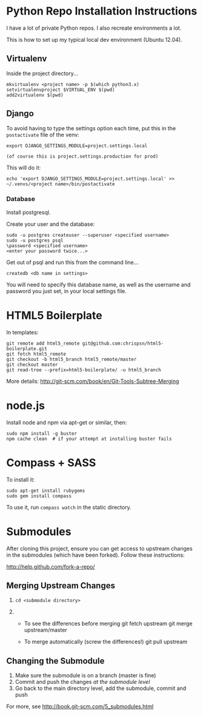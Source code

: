 # Python Repo Installation Instructions

I have a lot of private Python repos. I also recreate environments a lot.

This is how to set up my typical local dev environment (Ubuntu 12.04).

## Virtualenv

Inside the project directory...

    mkvirtualenv <project name> -p $(which python3.x)
    setvirtualenvproject $VIRTUAL_ENV $(pwd)
    add2virtualenv $(pwd)

## Django

To avoid having to type the settings option each time, put
this in the `postactivate` file of the venv:

    export DJANGO_SETTINGS_MODULE=project.settings.local

    (of course this is project.settings.production for prod)
    
This will do it:

    echo 'export DJANGO_SETTINGS_MODULE=project.settings.local' >> ~/.venvs/<project name>/bin/postactivate

### Database

Install postgresql.

Create your user and the database:

    sudo -u postgres createuser --superuser <specified username>
    sudo -u postgres psql
    \password <specified username>
    <enter your password twice...>

Get out of psql and run this from the command line...

    createdb <db name in settings>

You will need to specify this database name, as well as the username and password you just set, in your local settings file.

# HTML5 Boilerplate

In templates:

    git remote add html5_remote git@github.com:chrispsn/html5-boilerplate.git
    git fetch html5_remote
    git checkout -b html5_branch html5_remote/master
    git checkout master
    git read-tree --prefix=html5-boilerplate/ -u html5_branch

More details: <http://git-scm.com/book/en/Git-Tools-Subtree-Merging>

# node.js

Install node and npm via apt-get or similar, then:

    sudo npm install -g buster
    npm cache clean  # if your attempt at installing buster fails

# Compass + SASS

To install it:

    sudo apt-get install rubygems
    sudo gem install compass

To use it, run `compass watch` in the static directory.

# Submodules

After cloning this project, ensure you can get access to upstream changes in the submodules (which have been forked). Follow these instructions:

<http://help.github.com/fork-a-repo/>

## Merging Upstream Changes

1. `cd <submodule directory>`

2. 
    * To see the differences before merging
        git fetch upstream
        git merge upstream/master

    * To merge automatically (screw the differences!)
        git pull upstream

## Changing the Submodule

1. Make sure the submodule is on a branch (master is fine)
2. Commit and push the changes *at the submodule level*
3. Go back to the main directory level, add the submodule, commit and
   push

For more, see <http://book.git-scm.com/5_submodules.html>
